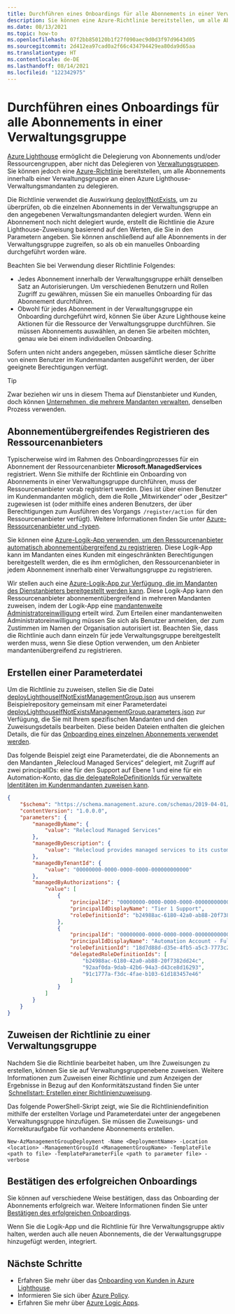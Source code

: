 ```yaml
---
title: Durchführen eines Onboardings für alle Abonnements in einer Verwaltungsgruppe
description: Sie können eine Azure-Richtlinie bereitstellen, um alle Abonnements innerhalb einer Verwaltungsgruppe an einen Azure Lighthouse-Verwaltungsmandanten zu delegieren.
ms.date: 08/13/2021
ms.topic: how-to
ms.openlocfilehash: 07f2bb850120b1f27f090aec9d0d3f97d9643d05
ms.sourcegitcommit: 2d412ea97cad0a2f66c434794429ea80da9d65aa
ms.translationtype: HT
ms.contentlocale: de-DE
ms.lasthandoff: 08/14/2021
ms.locfileid: "122342975"
---
```

# <a name="onboard-all-subscriptions-in-a-management-group"></a>Durchführen eines Onboardings für alle Abonnements in einer Verwaltungsgruppe

[Azure Lighthouse](../overview.md) ermöglicht die Delegierung von Abonnements und/oder Ressourcengruppen, aber nicht das Delegieren von [Verwaltungsgruppen](../../governance/management-groups/overview.md). Sie können jedoch eine [Azure-Richtlinie](https://github.com/Azure/Azure-Lighthouse-samples/tree/master/templates/policy-delegate-management-groups) bereitstellen, um alle Abonnements innerhalb einer Verwaltungsgruppe an einen Azure Lighthouse-Verwaltungsmandanten zu delegieren.

Die Richtlinie verwendet die Auswirkung [deployIfNotExists](../../governance/policy/concepts/effects.md#deployifnotexists), um zu überprüfen, ob die einzelnen Abonnements in der Verwaltungsgruppe an den angegebenen Verwaltungsmandanten delegiert wurden. Wenn ein Abonnement noch nicht delegiert wurde, erstellt die Richtlinie die Azure Lighthouse-Zuweisung basierend auf den Werten, die Sie in den Parametern angeben. Sie können anschließend auf alle Abonnements in der Verwaltungsgruppe zugreifen, so als ob ein manuelles Onboarding durchgeführt worden wäre.

Beachten Sie bei Verwendung dieser Richtlinie Folgendes:

- Jedes Abonnement innerhalb der Verwaltungsgruppe erhält denselben Satz an Autorisierungen. Um verschiedenen Benutzern und Rollen Zugriff zu gewähren, müssen Sie ein manuelles Onboarding für das Abonnement durchführen.
- Obwohl für jedes Abonnement in der Verwaltungsgruppe ein Onboarding durchgeführt wird, können Sie über Azure Lighthouse keine Aktionen für die Ressource der Verwaltungsgruppe durchführen. Sie müssen Abonnements auswählen, an denen Sie arbeiten möchten, genau wie bei einem individuellen Onboarding.

Sofern unten nicht anders angegeben, müssen sämtliche dieser Schritte von einem Benutzer im Kundenmandanten ausgeführt werden, der über geeignete Berechtigungen verfügt.

> [!TIP]
> Zwar beziehen wir uns in diesem Thema auf Dienstanbieter und Kunden, doch können [Unternehmen, die mehrere Mandanten verwalten](../concepts/enterprise.md), denselben Prozess verwenden.

## <a name="register-the-resource-provider-across-subscriptions"></a>Abonnementübergreifendes Registrieren des Ressourcenanbieters

Typischerweise wird im Rahmen des Onboardingprozesses für ein Abonnement der Ressourcenanbieter **Microsoft.ManagedServices** registriert. Wenn Sie mithilfe der Richtlinie ein Onboarding von Abonnements in einer Verwaltungsgruppe durchführen, muss der Ressourcenanbieter vorab registriert werden. Dies ist über einen Benutzer im Kundenmandanten möglich, dem die Rolle „Mitwirkender“ oder „Besitzer“ zugewiesen ist (oder mithilfe eines anderen Benutzers, der über Berechtigungen zum Ausführen des Vorgangs  `/register/action`  für den Ressourcenanbieter verfügt). Weitere Informationen finden Sie unter [Azure-Ressourcenanbieter und -typen](../../azure-resource-manager/management/resource-providers-and-types.md).

Sie können eine [Azure-Logik-App verwenden, um den Ressourcenanbieter automatisch abonnementübergreifend zu registrieren](https://github.com/Azure/Azure-Lighthouse-samples/tree/master/templates/register-managed-services-rp-customer). Diese Logik-App kann im Mandanten eines Kunden mit eingeschränkten Berechtigungen bereitgestellt werden, die es ihm ermöglichen, den Ressourcenanbieter in jedem Abonnement innerhalb einer Verwaltungsgruppe zu registrieren.

Wir stellen auch eine [Azure-Logik-App zur Verfügung, die im Mandanten des Dienstanbieters bereitgestellt werden kann](https://github.com/Azure/Azure-Lighthouse-samples/tree/master/templates/register-managed-services-rp-partner). Diese Logik-App kann den Ressourcenanbieter abonnementübergreifend in mehreren Mandanten zuweisen, indem der Logik-App eine [mandantenweite Administratoreinwilligung](../../active-directory/manage-apps/grant-admin-consent.md) erteilt wird. Zum Erteilen einer mandantenweiten Administratoreinwilligung müssen Sie sich als Benutzer anmelden, der zum Zustimmen im Namen der Organisation autorisiert ist. Beachten Sie, dass die Richtlinie auch dann einzeln für jede Verwaltungsgruppe bereitgestellt werden muss, wenn Sie diese Option verwenden, um den Anbieter mandantenübergreifend zu registrieren.

## <a name="create-your-parameters-file"></a>Erstellen einer Parameterdatei

Um die Richtlinie zu zuweisen, stellen Sie die Datei [deployLighthouseIfNotExistManagementGroup.json](https://github.com/Azure/Azure-Lighthouse-samples/blob/master/templates/policy-delegate-management-groups/deployLighthouseIfNotExistManagementGroup.json) aus unserem Beispielrepository gemeinsam mit einer Parameterdatei [deployLighthouseIfNotExistsManagementGroup.parameters.json](https://github.com/Azure/Azure-Lighthouse-samples/blob/master/templates/policy-delegate-management-groups/deployLighthouseIfNotExistsManagementGroup.parameters.json) zur Verfügung, die Sie mit Ihrem spezifischen Mandanten und den Zuweisungsdetails bearbeiten. Diese beiden Dateien enthalten die gleichen Details, die für das [Onboarding eines einzelnen Abonnements verwendet werden](onboard-customer.md).

Das folgende Beispiel zeigt eine Parameterdatei, die die Abonnements an den Mandanten „Relecloud Managed Services“ delegiert, mit Zugriff auf zwei principalIDs: eine für den Support auf Ebene 1 und eine für ein Automation-Konto, [das die delegateRoleDefinitionIds für verwaltete Identitäten im Kundenmandanten zuweisen kann](deploy-policy-remediation.md#create-a-user-who-can-assign-roles-to-a-managed-identity-in-the-customer-tenant).

```json
{ 
    "$schema": "https://schema.management.azure.com/schemas/2019-04-01/deploymentParameters.json#", 
    "contentVersion": "1.0.0.0", 
    "parameters": { 
        "managedByName": { 
            "value": "Relecloud Managed Services" 
        }, 
        "managedByDescription": { 
            "value": "Relecloud provides managed services to its customers" 
        }, 
        "managedByTenantId": { 
            "value": "00000000-0000-0000-0000-000000000000" 
        }, 
        "managedByAuthorizations": { 
            "value": [ 
                { 
                    "principalId": "00000000-0000-0000-0000-000000000000", 
                    "principalIdDisplayName": "Tier 1 Support", 
                    "roleDefinitionId": "b24988ac-6180-42a0-ab88-20f7382dd24c" 
                }, 
                { 
                    "principalId": "00000000-0000-0000-0000-000000000000", 
                    "principalIdDisplayName": "Automation Account - Full access", 
                    "roleDefinitionId": "18d7d88d-d35e-4fb5-a5c3-7773c20a72d9", 
                    "delegatedRoleDefinitionIds": [ 
                        "b24988ac-6180-42a0-ab88-20f7382dd24c", 
                        "92aaf0da-9dab-42b6-94a3-d43ce8d16293", 
                        "91c1777a-f3dc-4fae-b103-61d183457e46" 
                    ] 
                }                 
            ] 
        } 
    } 
} 
```

## <a name="assign-the-policy-to-a-management-group"></a>Zuweisen der Richtlinie zu einer Verwaltungsgruppe  

Nachdem Sie die Richtlinie bearbeitet haben, um Ihre Zuweisungen zu erstellen, können Sie sie auf Verwaltungsgruppenebene zuweisen. Weitere Informationen zum Zuweisen einer Richtlinie und zum Anzeigen der Ergebnisse in Bezug auf den Konformitätszustand finden Sie unter  [Schnellstart: Erstellen einer Richtlinienzuweisung](../../governance/policy/assign-policy-portal.md).

Das folgende PowerShell-Skript zeigt, wie Sie die Richtliniendefinition mithilfe der erstellten Vorlage und Parameterdatei unter der angegebenen Verwaltungsgruppe hinzufügen. Sie müssen die Zuweisungs- und Korrekturaufgabe für vorhandene Abonnements erstellen.

```azurepowershell-interactive
New-AzManagementGroupDeployment -Name <DeploymentName> -Location <location> -ManagementGroupId <ManagementGroupName> -TemplateFile <path to file> -TemplateParameterFile <path to parameter file> -verbose
```

## <a name="confirm-successful-onboarding"></a>Bestätigen des erfolgreichen Onboardings

Sie können auf verschiedene Weise bestätigen, dass das Onboarding der Abonnements erfolgreich war. Weitere Informationen finden Sie unter [Bestätigen des erfolgreichen Onboardings](onboard-customer.md#confirm-successful-onboarding).

Wenn Sie die Logik-App und die Richtlinie für Ihre Verwaltungsgruppe aktiv halten, werden auch alle neuen Abonnements, die der Verwaltungsgruppe hinzugefügt werden, integriert.

## <a name="next-steps"></a>Nächste Schritte

- Erfahren Sie mehr über das [Onboarding von Kunden in Azure Lighthouse](onboard-customer.md).
- Informieren Sie sich über [Azure Policy](../../governance/policy/index.yml).
- Erfahren Sie mehr über [Azure Logic Apps](../../logic-apps/logic-apps-overview.md).

